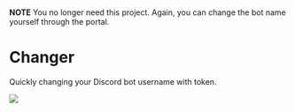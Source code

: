 #
<strong>NOTE</strong> You no longer need this project. Again, you can change the bot name yourself through the portal.

# Changer
Quickly changing your Discord bot username with token.
  
<img src='https://i.imgur.com/ZfcWeXa.png'>
